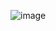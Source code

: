 ![image](https://user-images.githubusercontent.com/116494488/204225131-4889c4b0-0993-4d5c-b4c6-f043d364c6fa.png)
